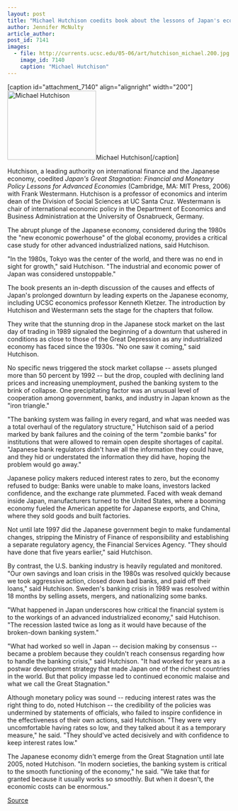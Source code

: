 ```yaml
---
layout: post
title: "Michael Hutchison coedits book about the lessons of Japan's economic downturn"
author: Jennifer McNulty
article_author: 
post_id: 7141
images:
  - file: http://currents.ucsc.edu/05-06/art/hutchison_michael.200.jpg
    image_id: 7140
    caption: "Michael Hutchison"
---
```


[caption id="attachment_7140" align="alignright" width="200"]<a href="http://dev-ucsc-news.pantheonsite.io/wp-content/uploads/2006/06/hutchison_michael.200.jpg"><img class="size-full wp-image-7140" src="http://dev-ucsc-news.pantheonsite.io/wp-content/uploads/2006/06/hutchison_michael.200.jpg" alt="Michael Hutchison" width="200" height="156" /></a>Michael Hutchison[/caption]
<a name="content" id="content"></a>
<p>
  Hutchison, a leading authority on international finance and the Japanese economy, coedited <i>Japan's Great Stagnation: Financial and Monetary Policy Lessons for Advanced Economies</i> (Cambridge, MA: MIT Press, 2006) with Frank Westermann. Hutchison is a professor of economics and interim dean of the Division of Social Sciences at UC Santa Cruz. Westermann is chair of international economic policy in the Department of Economics and Business Administration at the University of Osnabrueck, Germany.
</p>
<p>
  The abrupt plunge of the Japanese economy, considered during the 1980s the "new economic powerhouse" of the global economy, provides a critical case study for other advanced industrialized nations, said Hutchison.
</p>
<p>
  "In the 1980s, Tokyo was the center of the world, and there was no end in sight for growth," said Hutchison. "The industrial and economic power of Japan was considered unstoppable."
</p>
<p>
  The book presents an in-depth discussion of the causes and effects of Japan's prolonged downturn by leading experts on the Japanese economy, including UCSC economics professor Kenneth Kletzer. The introduction by Hutchison and Westermann sets the stage for the chapters that follow.
</p>
<p>
  They write that the stunning drop in the Japanese stock market on the last day of trading in 1989 signaled the beginning of a downturn that ushered in conditions as close to those of the Great Depression as any industrialized economy has faced since the 1930s. "No one saw it coming," said Hutchison.
</p>
<p>
  No specific news triggered the stock market collapse -- assets plunged more than 50 percent by 1992 -- but the drop, coupled with declining land prices and increasing unemployment, pushed the banking system to the brink of collapse. One precipitating factor was an unusual level of cooperation among government, banks, and industry in Japan known as the "iron triangle."
</p>
<p>
  "The banking system was failing in every regard, and what was needed was a total overhaul of the regulatory structure," Hutchison said of a period marked by bank failures and the coining of the term "zombie banks" for institutions that were allowed to remain open despite shortages of capital. "Japanese bank regulators didn't have all the information they could have, and they hid or understated the information they did have, hoping the problem would go away."
</p>
<p>
  Japanese policy makers reduced interest rates to zero, but the economy refused to budge: Banks were unable to make loans, investors lacked confidence, and the exchange rate plummeted. Faced with weak demand inside Japan, manufacturers turned to the United States, where a booming economy fueled the American appetite for Japanese exports, and China, where they sold goods and built factories.
</p>
<p>
  Not until late 1997 did the Japanese government begin to make fundamental changes, stripping the Ministry of Finance of responsibility and establishing a separate regulatory agency, the Financial Services Agency. "They should have done that five years earlier," said Hutchison.
</p>
<p>
  By contrast, the U.S. banking industry is heavily regulated and monitored. "Our own savings and loan crisis in the 1980s was resolved quickly because we took aggressive action, closed down bad banks, and paid off their loans," said Hutchison. Sweden's banking crisis in 1989 was resolved within 18 months by selling assets, mergers, and nationalizing some banks.
</p>
<p>
  "What happened in Japan underscores how critical the financial system is to the workings of an advanced industrialized economy," said Hutchison. "The recession lasted twice as long as it would have because of the broken-down banking system."
</p>
<p>
  "What had worked so well in Japan -- decision making by consensus -- became a problem because they couldn't reach consensus regarding how to handle the banking crisis," said Hutchison. "It had worked for years as a postwar development strategy that made Japan one of the richest countries in the world. But that policy impasse led to continued economic malaise and what we call the Great Stagnation."
</p>
<p>
  Although monetary policy was sound -- reducing interest rates was the right thing to do, noted Hutchison -- the credibility of the policies was undermined by statements of officials, who failed to inspire confidence in the effectiveness of their own actions, said Hutchison. "They were very uncomfortable having rates so low, and they talked about it as a temporary measure," he said. "They should've acted decisively and with confidence to keep interest rates low."
</p>
<p>
  The Japanese economy didn't emerge from the Great Stagnation until late 2005, noted Hutchison. "In modern societies, the banking system is critical to the smooth functioning of the economy," he said. "We take that for granted because it usually works so smoothly. But when it doesn't, the economic costs can be enormous."
</p>
<p><a href="http://www1.ucsc.edu/currents/05-06/06-12/hutchison.asp" title="Permalink to hutchison">Source</a></p>
